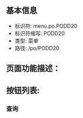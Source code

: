 
## 基本信息

- 标识符: menu.po.PODD20
- 标识符缩写: PODD20
- 类型: 菜单
- 路径: /po/PODD20

## 页面功能描述：





## 按钮列表:


### 查询



